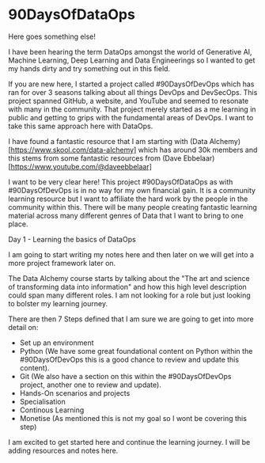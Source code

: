 # 90DaysOfDataOps

Here goes something else! 

I have been hearing the term DataOps amongst the world of Generative AI, Machine Learning, Deep Learning and Data Engineerings so I wanted to get my hands dirty and try something out in this field. 

If you are new here, I started a project called #90DaysOfDevOps which has ran for over 3 seasons talking about all things DevOps and DevSecOps. This project spanned GitHub, a website, and YouTube and seemed to resonate with many in the community. That project merely started as a me learning in public and getting to grips with the fundamental areas of DevOps. I want to take this same approach here with DataOps. 

I have found a fantastic resource that I am starting with (Data Alchemy)[https://www.skool.com/data-alchemy] which has around 30k members and this stems from some fantastic resources from (Dave Ebbelaar)[https://www.youtube.com/@daveebbelaar] 

I want to be very clear here! This project #90DaysOfDataOps as with #90DaysOfDevOps is in no way for my own financial gain. It is a community learning resource but I want to affiliate the hard work by the people in the community within this. There will be many people creating fantastic learning material across many different genres of Data that I want to bring to one place. 

Day 1 - Learning the basics of DataOps 

I am going to start writing my notes here and then later on we will get into a more project framework later on. 

The Data Alchemy course starts by talking about the "The art and science of transforming data into information" and how this high level description could span many different roles. I am not looking for a role but just looking to bolster my learning journey. 

There are then 7 Steps defined that I am sure we are going to get into more detail on: 

- Set up an environment
- Python (We have some great foundational content on Python within the #90DaysOfDevOps this is a good chance to review and update this content).
- Git (We also have a section on this within the #90DaysOfDevOps project, another one to review and update).
- Hands-On scenarios and projects
- Specialisation
- Continous Learning
- Monetise (As mentioned this is not my goal so I wont be covering this step)

I am excited to get started here and continue the learning journey. I will be adding resources and notes here. 





